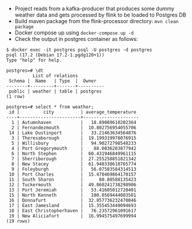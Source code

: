 - Project reads from a kafka-producer that produces some dummy weather data and gets processed by flink to be loaded to Postgres DB
- Build maven package from the flink-processor directory: `mvn clean package`
- Docker compose up using `docker-compose up -d`
- Check the output in postgres container as follows:

```
$ docker exec -it postgres psql -U postgres -d postgres
psql (17.2 (Debian 17.2-1.pgdg120+1))
Type "help" for help.

postgres=# \dt
          List of relations
 Schema |  Name   | Type  |  Owner
--------+---------+-------+----------
 public | weather | table | postgres
(1 row)

postgres=# select * from weather;
 id |         city          | average_temperature
----+-----------------------+---------------------
  1 | Autumnhaven           |   18.89089610202364
  2 | Fernandezmouth        |  10.802756954055706
 14 | Lake Dustinport       |   33.21463634564876
  3 | Theresaborough        |  19.199319978076915
  5 | Willisbury            |   94.90272798548233
  4 | Port Gregorymouth     |    88.0836203877942
  6 | North Stephen         |  60.431946849961115
  7 | Sherriborough         |  27.255258851821342
  8 | New Stacey            |  61.948338610765774
  9 | Foleyburgh            |   56.07583584314513
 10 | Port Charles          |  15.470469864170157
 11 | South Sharon          |      80.80588135423
 12 | Tuckermouth           |  49.060241738298906
 13 | Port Jeremiah         |   53.41605012720401
 15 | North Kenneth         |   100.0569444003501
 16 | Donnafurt             |  32.857736232470046
 17 | East Jamesland        |  15.355453449094693
 18 | East Christopherhaven |   76.23572961091617
 19 | New Aliciafort        |  16.994575497699994
(19 rows)
```
